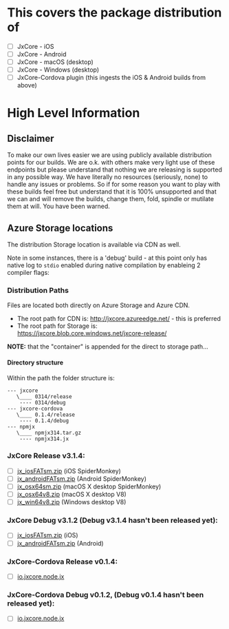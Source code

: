 # This covers the package distribution of 

- [ ] JxCore - iOS
- [ ] JxCore - Android
- [ ] JxCore - macOS (desktop)
- [ ] JxCore - Windows (desktop)
- [ ] JxCore-Cordova plugin (this ingests the iOS & Android builds from above)

# High Level Information

## Disclaimer

To make our own lives easier we are using publicly available distribution points for our builds. We are o.k. with others make very light use of these endpoints but please understand that nothing we are releasing is supported in any possible way. We have literally no resources (seriously, none) to handle any issues or problems. So if for some reason you want to play with these builds feel free but understand that it is 100% unsupported and that we can and will remove the builds, change them, fold, spindle or mutilate them at will. You have been warned.

## Azure Storage locations
The distribution Storage location is available via CDN as well.

Note in some instances, there is a 'debug' build - at this point only has native log to `stdio` enabled during native compilation by enableing 2 compiler flags:


### Distribution Paths
Files are located both directly on Azure Storage and Azure CDN.

- The root path for CDN is:  http://jxcore.azureedge.net/   - this is preferred
- The root path for Storage is: https://jxcore.blob.core.windows.net/jxcore-release/

**NOTE:** that the "container" is appended for the direct to storage path...

#### Directory structure
Within the path the folder structure is:

```
--- jxcore
   \____ 0314/release
    ---- 0314/debug
--- jxcore-cordova
   \____ 0.1.4/release
    ---- 0.1.4/debug
--- npmjx
   \____ npmjx314.tar.gz
    ---- npmjx314.jx
```

### JxCore Release v3.1.4:
- [ ] [jx_iosFATsm.zip](http://jxcore.azureedge.net/jxcore/0314/release/jx_iosFATsm.zip)  (iOS SpiderMonkey)
- [ ] [jx_androidFATsm.zip](http://jxcore.azureedge.net/jxcore/0314/release/jx_androidFATsm.zip) (Android SpiderMonkey)
- [ ] [jx_osx64sm.zip](http://jxcore.azureedge.net/jxcore/0314/release/jx_osx64sm.zip) (macOS X desktop SpiderMonkey)
- [ ] [jx_osx64v8.zip](http://jxcore.azureedge.net/jxcore/0314/release/jx_osx64v8.zip) (macOS X desktop V8)
- [ ] [jx_win64v8.zip](http://jxcore.azureedge.net/jxcore/0314/release/jx_win64v8.zip) (Windows desktop V8)

### JxCore Debug v3.1.2 (Debug v3.1.4 hasn't been released yet):
- [ ] [jx_iosFATsm.zip](http://jxcore.azureedge.net/jxcore/0312/debug/jx_iosFATsm.zip) (iOS)
- [ ] [jx_androidFATsm.zip](http://jxcore.azureedge.net/jxcore/0312/debug/jx_androidFATsm.zip) (Android)

### JxCore-Cordova Release v0.1.4:
- [ ] [io.jxcore.node.jx](http://jxcore.azureedge.net/jxcore-cordova/0.1.4/release/io.jxcore.node.jx)

### JxCore-Cordova Debug v0.1.2, (Debug v0.1.4 hasn't been released yet):
- [ ] [io.jxcore.node.jx](http://jxcore.azureedge.net/jxcore-cordova/0.1.2/debug/io.jxcore.node.jx)

